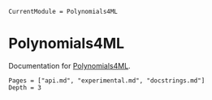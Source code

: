 ```@meta
CurrentModule = Polynomials4ML
```

# Polynomials4ML

Documentation for [Polynomials4ML](https://github.com/ACEsuit/Polynomials4ML.jl).

```@contents
Pages = ["api.md", "experimental.md", "docstrings.md"]
Depth = 3
```
